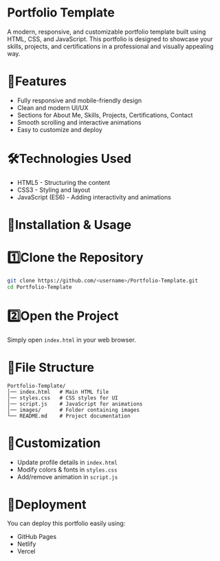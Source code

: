 # Portfolio Template

A modern, responsive, and customizable portfolio template built using HTML, CSS, and JavaScript. This portfolio is designed to showcase your skills, projects, and certifications in a professional and visually appealing way.

# 🚀Features
- Fully responsive and mobile-friendly design
- Clean and modern UI/UX
- Sections for About Me, Skills, Projects, Certifications, Contact
- Smooth scrolling and interactive animations
- Easy to customize and deploy

# 🛠️Technologies Used
- HTML5 - Structuring the content
- CSS3 - Styling and layout
- JavaScript (ES6) - Adding interactivity and animations


# 📌Installation & Usage
# 1️⃣Clone the Repository
```sh
git clone https://github.com/<username>/Portfolio-Template.git
cd Portfolio-Template
```

# 2️⃣Open the Project
Simply open `index.html` in your web browser.

# 📄File Structure
```
Portfolio-Template/
│── index.html   # Main HTML file
│── styles.css   # CSS styles for UI
│── script.js    # JavaScript for animations
│── images/      # Folder containing images
└── README.md    # Project documentation
```

# 🎨Customization
- Update profile details in `index.html`
- Modify colors & fonts in `styles.css`
- Add/remove animation in `script.js`

# 🚀Deployment
You can deploy this portfolio easily using:
- GitHub Pages
- Netlify
- Vercel
